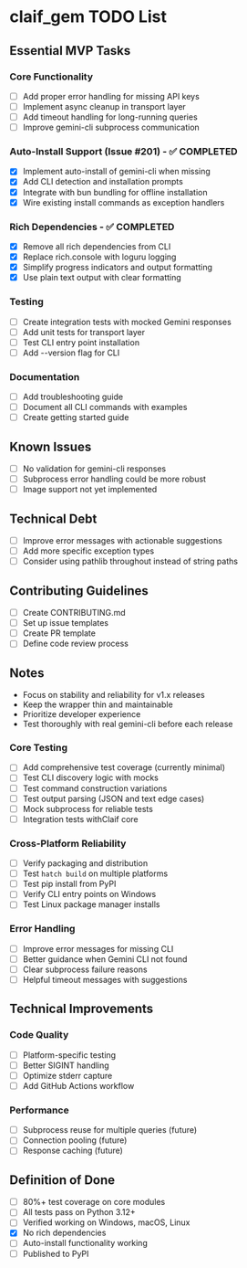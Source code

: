 # claif_gem TODO List

## Essential MVP Tasks

### Core Functionality
- [ ] Add proper error handling for missing API keys  
- [ ] Implement async cleanup in transport layer
- [ ] Add timeout handling for long-running queries
- [ ] Improve gemini-cli subprocess communication

### Auto-Install Support (Issue #201) - ✅ COMPLETED
- [x] Implement auto-install of gemini-cli when missing
- [x] Add CLI detection and installation prompts  
- [x] Integrate with bun bundling for offline installation
- [x] Wire existing install commands as exception handlers

### Rich Dependencies - ✅ COMPLETED
- [x] Remove all rich dependencies from CLI
- [x] Replace rich.console with loguru logging
- [x] Simplify progress indicators and output formatting
- [x] Use plain text output with clear formatting

### Testing
- [ ] Create integration tests with mocked Gemini responses
- [ ] Add unit tests for transport layer
- [ ] Test CLI entry point installation
- [ ] Add --version flag for CLI

### Documentation
- [ ] Add troubleshooting guide
- [ ] Document all CLI commands with examples
- [ ] Create getting started guide

## Known Issues
- [ ] No validation for gemini-cli responses
- [ ] Subprocess error handling could be more robust
- [ ] Image support not yet implemented

## Technical Debt
- [ ] Improve error messages with actionable suggestions
- [ ] Add more specific exception types
- [ ] Consider using pathlib throughout instead of string paths

## Contributing Guidelines

- [ ] Create CONTRIBUTING.md
- [ ] Set up issue templates
- [ ] Create PR template
- [ ] Define code review process

## Notes

- Focus on stability and reliability for v1.x releases
- Keep the wrapper thin and maintainable
- Prioritize developer experience
- Test thoroughly with real gemini-cli before each release

### Core Testing
- [ ] Add comprehensive test coverage (currently minimal)
- [ ] Test CLI discovery logic with mocks
- [ ] Test command construction variations
- [ ] Test output parsing (JSON and text edge cases)
- [ ] Mock subprocess for reliable tests
- [ ] Integration tests withClaif core

### Cross-Platform Reliability
- [ ] Verify packaging and distribution
- [ ] Test `hatch build` on multiple platforms
- [ ] Test pip install from PyPI
- [ ] Verify CLI entry points on Windows
- [ ] Test Linux package manager installs

### Error Handling
- [ ] Improve error messages for missing CLI
- [ ] Better guidance when Gemini CLI not found
- [ ] Clear subprocess failure reasons
- [ ] Helpful timeout messages with suggestions

## Technical Improvements

### Code Quality
- [ ] Platform-specific testing
- [ ] Better SIGINT handling
- [ ] Optimize stderr capture
- [ ] Add GitHub Actions workflow

### Performance
- [ ] Subprocess reuse for multiple queries (future)
- [ ] Connection pooling (future)
- [ ] Response caching (future)

## Definition of Done

- [ ] 80%+ test coverage on core modules
- [ ] All tests pass on Python 3.12+
- [ ] Verified working on Windows, macOS, Linux
- [x] No rich dependencies
- [ ] Auto-install functionality working
- [ ] Published to PyPI